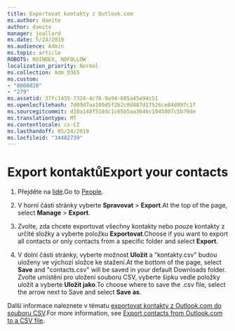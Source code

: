 ```yaml
---
title: Exportovat kontakty z Outlook.com
ms.author: daeite
author: daeite
manager: joallard
ms.date: 5/24/2019
ms.audience: Admin
ms.topic: article
ROBOTS: NOINDEX, NOFOLLOW
localization_priority: Normal
ms.collection: Adm_O365
ms.custom:
- "8000020"
- "279"
ms.assetid: 37fc1455-7324-4c76-9a94-085a45e94c51
ms.openlocfilehash: 7d09d7aa100d5f2b2c0d487d17526ce84d997c1f
ms.sourcegitcommit: d10a148f518dc1c65b5aa3646c1045807c5b79de
ms.translationtype: MT
ms.contentlocale: cs-CZ
ms.lasthandoff: 05/24/2019
ms.locfileid: "34482739"
---
```

# <a name="export-your-contacts"></a><span data-ttu-id="1a3d9-102">Export kontaktů</span><span class="sxs-lookup"><span data-stu-id="1a3d9-102">Export your contacts</span></span>

1. <span data-ttu-id="1a3d9-103">Přejděte na [lidé](https://outlook.live.com/people/).</span><span class="sxs-lookup"><span data-stu-id="1a3d9-103">Go to [People](https://outlook.live.com/people/).</span></span>

2. <span data-ttu-id="1a3d9-104">V horní části stránky vyberte **Spravovat** \> **Export**.</span><span class="sxs-lookup"><span data-stu-id="1a3d9-104">At the top of the page, select **Manage** \> **Export**.</span></span>

3. <span data-ttu-id="1a3d9-105">Zvolte, zda chcete exportovat všechny kontakty nebo pouze kontakty z určité složky a vyberte položku **Exportovat**.</span><span class="sxs-lookup"><span data-stu-id="1a3d9-105">Choose if you want to export all contacts or only contacts from a specific folder and select **Export**.</span></span>

4. <span data-ttu-id="1a3d9-106">V dolní části stránky, vyberte možnost **Uložit** a "kontakty.csv" budou uloženy ve výchozí složce ke stažení.</span><span class="sxs-lookup"><span data-stu-id="1a3d9-106">At the bottom of the page, select **Save** and "contacts.csv" will be saved in your default Downloads folder.</span></span> <span data-ttu-id="1a3d9-107">Zvolte umístění pro uložení souboru CSV, vyberte šipku vedle položky uložit a vyberte **Uložit jako**.</span><span class="sxs-lookup"><span data-stu-id="1a3d9-107">To choose where to save the .csv file, select the arrow next to Save and select **Save as**.</span></span>

<span data-ttu-id="1a3d9-108">Další informace naleznete v tématu [exportovat kontakty z Outlook.com do souboru CSV](https://go.microsoft.com/fwlink/p/?linkid=873137).</span><span class="sxs-lookup"><span data-stu-id="1a3d9-108">For more information, see [Export contacts from Outlook.com to a CSV file](https://go.microsoft.com/fwlink/p/?linkid=873137).</span></span>